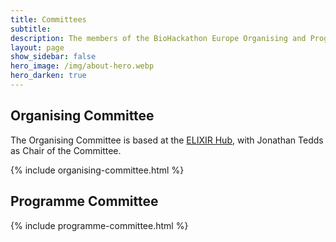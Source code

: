```yaml
---
title: Committees
subtitle: 
description: The members of the BioHackathon Europe Organising and Programme Committees.
layout: page
show_sidebar: false
hero_image: /img/about-hero.webp
hero_darken: true
---
```


## Organising Committee

The Organising Committee is based at the [ELIXIR Hub](https://elixir-europe.org/about-us/who-we-are), with Jonathan Tedds as Chair of the Committee.

{% include organising-committee.html %}

## Programme Committee
{% include programme-committee.html %}